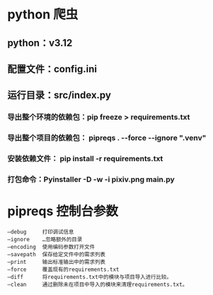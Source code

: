 # **python 爬虫**

## python：v3.12

## 配置文件：config.ini

## 运行目录：src/index.py

### 导出整个环境的依赖包：pip freeze > requirements.txt

### 导出整个项目的依赖包： pipreqs . --force --ignore ".venv"

### 安装依赖文件： pip install -r requirements.txt

### 打包命令：Pyinstaller -D -w -i pixiv.png main.py


# pipreqs 控制台参数
    –debug     打印调试信息
    –ignore    …忽略额外的目录
    –encoding  使用编码参数打开文件
    –savepath  保存给定文件中的需求列表
    –print     输出标准输出中的需求列表
    –force     覆盖现有的requirements.txt
    –diff      将requirements.txt中的模块与项目导入进行比较。
    –clean     通过删除未在项目中导入的模块来清理requirements.txt。
